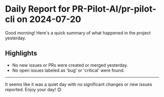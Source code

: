 # Daily Report for PR-Pilot-AI/pr-pilot-cli on 2024-07-20

Good morning! Here's a quick summary of what happened in the project yesterday.

## Highlights
- No new issues or PRs were created or merged yesterday.
- No open issues labeled as 'bug' or 'critical' were found.

---

It seems like it was a quiet day with no significant changes or new issues reported. Enjoy your day! 😊